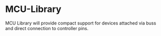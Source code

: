 MCU-Library
===========

MCU Library will provide compact support for devices attached via buss and direct connection to controller pins.

